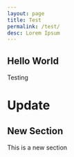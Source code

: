 ```yaml
---
layout: page
title: Test
permalink: /test/
desc: Lorem Ipsum
---
```

## Hello World
Testing
# Update

## New Section
This is a new section
